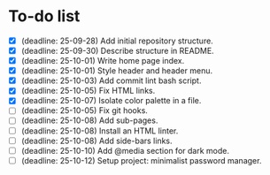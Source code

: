 # To-do list

- [x] (deadline: 25-09-28) Add initial repository structure.
- [x] (deadline: 25-09-30) Describe structure in README.
- [x] (deadline: 25-10-01) Write home page index.
- [x] (deadline: 25-10-01) Style header and header menu.
- [x] (deadline: 25-10-03) Add commit lint bash script.
- [x] (deadline: 25-10-05) Fix HTML links.
- [x] (deadline: 25-10-07) Isolate color palette in a file.
- [ ] (deadline: 25-10-05) Fix git hooks.
- [ ] (deadline: 25-10-08) Add sub-pages.
- [ ] (deadline: 25-10-08) Install an HTML linter.
- [ ] (deadline: 25-10-08) Add side-bars links.
- [ ] (deadline: 25-10-10) Add @media section for dark mode.
- [ ] (deadline: 25-10-12) Setup project: minimalist password manager.
